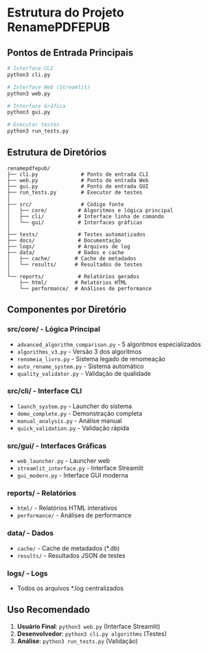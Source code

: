 # Estrutura do Projeto RenamePDFEPUB

## Pontos de Entrada Principais

```bash
# Interface CLI
python3 cli.py

# Interface Web (Streamlit)  
python3 web.py

# Interface Gráfica
python3 gui.py

# Executar testes
python3 run_tests.py
```

## Estrutura de Diretórios

```
renamepdfepub/
├── cli.py              # Ponto de entrada CLI
├── web.py              # Ponto de entrada Web
├── gui.py              # Ponto de entrada GUI
├── run_tests.py        # Executor de testes
│
├── src/                # Código fonte
│   ├── core/          # Algoritmos e lógica principal
│   ├── cli/           # Interface linha de comando
│   └── gui/           # Interfaces gráficas
│
├── tests/             # Testes automatizados
├── docs/              # Documentação
├── logs/              # Arquivos de log
├── data/              # Dados e cache
│   ├── cache/        # Cache de metadados
│   └── results/      # Resultados de testes
│
└── reports/           # Relatórios gerados
    ├── html/         # Relatórios HTML
    └── performance/  # Análises de performance
```

## Componentes por Diretório

### src/core/ - Lógica Principal
- `advanced_algorithm_comparison.py` - 5 algoritmos especializados
- `algorithms_v3.py` - Versão 3 dos algoritmos
- `renomeia_livro.py` - Sistema legado de renomeação
- `auto_rename_system.py` - Sistema automático
- `quality_validator.py` - Validação de qualidade

### src/cli/ - Interface CLI
- `launch_system.py` - Launcher do sistema
- `demo_complete.py` - Demonstração completa
- `manual_analysis.py` - Análise manual
- `quick_validation.py` - Validação rápida

### src/gui/ - Interfaces Gráficas
- `web_launcher.py` - Launcher web
- `streamlit_interface.py` - Interface Streamlit
- `gui_modern.py` - Interface GUI moderna

### reports/ - Relatórios
- `html/` - Relatórios HTML interativos
- `performance/` - Análises de performance

### data/ - Dados
- `cache/` - Cache de metadados (*.db)
- `results/` - Resultados JSON de testes

### logs/ - Logs
- Todos os arquivos *.log centralizados

## Uso Recomendado

1. **Usuário Final**: `python3 web.py` (Interface Streamlit)
2. **Desenvolvedor**: `python3 cli.py algorithms` (Testes)
3. **Análise**: `python3 run_tests.py` (Validação)
